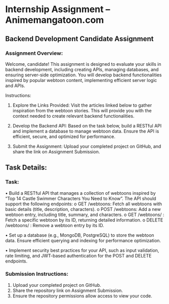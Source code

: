 # Internship Assignment – Animemangatoon.com

## Backend Development Candidate Assignment

### Assignment Overview:

Welcome, candidate! This assignment is designed to evaluate your skills in backend development,
including creating APIs, managing databases, and ensuring server-side optimization. You will develop
backend functionalities inspired by popular webtoon content, implementing efficient server logic and APIs.

Instructions:

1. Explore the Links Provided: Visit the articles linked below to gather inspiration from the
   webtoon stories. This will provide you with the context needed to create relevant backend functionalities.

2. Develop the Backend API: Based on the task below, build a RESTful API and implement a
   database to manage webtoon data. Ensure the API is efficient, secure, and optimized for performance.

3. Submit the Assignment: Upload your completed project on GitHub, and share the link on Assignment Submission.

## Task Details:

### Task:

• Build a RESTful API that manages a collection of webtoons inspired by “Top 14 Castle
Swimmer Characters You Need to Know”. The API should support the following endpoints:
o GET /webtoons: Fetch all webtoons with basic details (title, description, characters).
o POST /webtoons: Add a new webtoon entry, including title, summary, and
characters.
o GET /webtoons/
: Fetch a specific webtoon by its ID, returning detailed information.
o DELETE /webtoons/
: Remove a webtoon entry by its ID.

• Set up a database (e.g., MongoDB, PostgreSQL) to store the webtoon data. Ensure efficient
querying and indexing for performance optimization.

• Implement security best practices for your API, such as input validation, rate limiting, and
JWT-based authentication for the POST and DELETE endpoints.

### Submission Instructions:

1. Upload your completed project on GitHub.
2. Share the repository link on Assignment Submission.
3. Ensure the repository permissions allow access to view your code.
